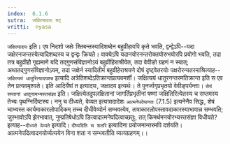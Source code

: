 ```yaml
---
index:  6.1.6
sutra:  जक्षित्यादयः षट्
vritti:  nyasa
---
```


`जक्षित्यादयः` इति। एष निदशो जक्षेः श्तिबन्तस्यादिशब्देन बहुव्रीहावपि कृते भवति, द्वन्द्वेऽपि--यदा जक्षेरनजन्तस्येत्यादिशब्दस्य च द्वन्द्वः क्रियते। वाक्येऽपि यदानयोरनन्तरोक्तयोरुभयोरपि प्रयोगो भवति, तदा तत्र बहुव्रीहौ गृह्यमाणे यदि तद्गुणसंविज्ञानोऽयं बहुव्रीहिराश्रीयेत, तदा वेवीङो ग्रहणं न स्यात्; अथातद्गुणसंविज्ञानोऽयम्, तदा जक्षेर्न स्यादितीमं बहुव्रीहेराश्रयणे दोषं दृष्ट्वेतरयोः पक्षरोरन्यतरमाश्रित्याह--`जक्षित्ययं धातुरित्यादयश्च` इत्यादि अत्रेतिशब्देऽतिक्रान्तप्रत्यवमर्शी। जक्षित्ययं धातुरनन्तरमतिक्रान्त इति स एव तेन प्रत्यवमृश्यते। इति आदिर्येषां त इत्यादयः, जक्षादय इत्यर्थः। ते पुनर्जागृप्रभृतयो वेवीङ्पर्यन्ताः। `सेयं सप्तानां धातूनामभ्यस्तसंज्ञा` इति। जक्षित्येतदुपलक्षितानां जागर्तिप्रभृतीनां षष्णां जक्षितिरित्येतस्य च सप्तमस्य तेभ्यः पृथग्निर्दिष्टस्य।
ननु च दीध्यते, वेव्यत इत्यत्रादादेशः `आत्मनेपदेष्वनतः` (7.1.5) इत्यनेनैव सिद्धः, शेषं चाभ्यस्त कार्यमाकारलोपादिकम् तच्च दीधीवेव्योर्न सम्भवत्येव, तत्राकारलोपस्तावदाकारस्याभावान्न सम्भवति; जुस्भावोऽपि झेरभावात्, नुम्प्रतिषेधोऽपि ङित्वादात्मनेपदित्वाच्छतुः, तत् किमर्थमनयोरभ्यस्तसंज्ञा विधीयते? इत्याह--`दीध्यते वेव्यते` इत्यादि। `दीष्यदिति च शतरि` इत्यादिना प्रयोजनान्तरमपि दर्शयति। आत्मनेपदित्वादनयोर्व्यत्ययेन विना शता न सम्भवतीति व्यत्यग्रहणम्।।

